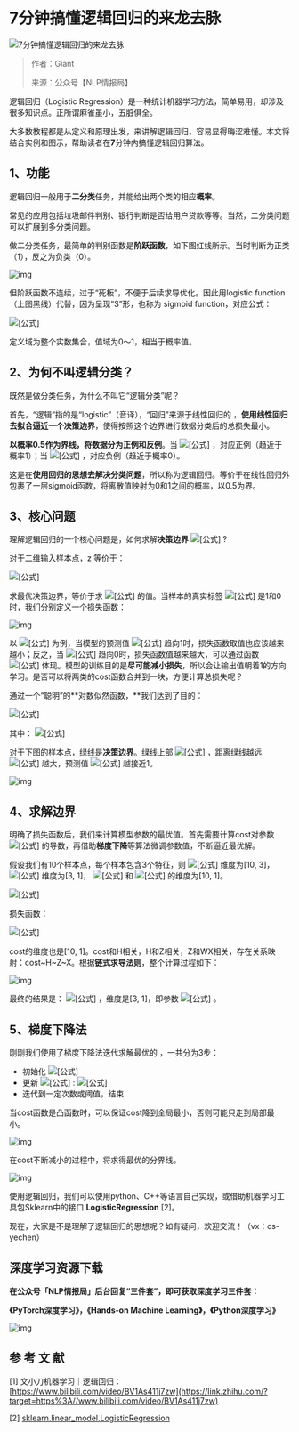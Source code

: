 # 7分钟搞懂逻辑回归的来龙去脉

![7分钟搞懂逻辑回归的来龙去脉](https://pic3.zhimg.com/v2-bc7f88302e042231963590b8462bbb28_1440w.jpg?source=172ae18b)

> 作者：Giant
>
> 来源：公众号【NLP情报局】

逻辑回归（Logistic Regression）是一种统计机器学习方法，简单易用，却涉及很多知识点。正所谓麻雀虽小，五脏俱全。

大多数教程都是从定义和原理出发，来讲解逻辑回归，容易显得晦涩难懂。本文将结合实例和图示，帮助读者在**7**分钟内搞懂逻辑回归算法。

## **1、功能**

逻辑回归一般用于**二分类**任务，并能给出两个类的相应**概率**。

常见的应用包括垃圾邮件判别、银行判断是否给用户贷款等等。当然，二分类问题可以扩展到多分类问题。

做二分类任务，最简单的判别函数是**阶跃函数**，如下图红线所示。当时判断为正类（1），反之为负类（0）。

![img](https://pic4.zhimg.com/80/v2-ce5a79043f4f9b0ce220dff98bf934c3_720w.jpg)

但阶跃函数不连续，过于“死板”，不便于后续求导优化。因此用logistic function（上图黑线）代替，因为呈现“S”形，也称为 sigmoid function，对应公式：

![[公式]](https://www.zhihu.com/equation?tex=y%3D%5Cfrac%7B1%7D%7B1%2Be%5E%7B-z%7D%7D)

定义域为整个实数集合，值域为0～1，相当于概率值。

## **2、为何不叫逻辑分类？**

既然是做分类任务，为什么不叫它“逻辑分类”呢？

首先，“逻辑”指的是“logistic”（音译），“回归”来源于线性回归的 ，**使用线性回归去拟合逼近一个决策边界**，使得按照这个边界进行数据分类后的总损失最小。

**以概率0.5作为界线，将数据分为正例和反例**。当 ![[公式]](https://www.zhihu.com/equation?tex=z%3E0) ，对应正例（趋近于概率1）；当 ![[公式]](https://www.zhihu.com/equation?tex=z%3C0) ，对应负例（趋近于概率0）。

这是在**使用回归的思想去解决分类问题**，所以称为逻辑回归。等价于在线性回归外包裹了一层sigmoid函数，将离散值映射为0和1之间的概率，以0.5为界。

## **3、核心问题**

理解逻辑回归的一个核心问题是，如何求解**决策边界** ![[公式]](https://www.zhihu.com/equation?tex=z%3DXW) ?

对于二维输入样本点，z 等价于：

![[公式]](https://www.zhihu.com/equation?tex=z%3DXW%3Dw_%7B0%7D%2Bw_%7B1%7Dx_%7B1%7D%2Bw_%7B2%7Dx_%7B2%7D)

求最优决策边界，等价于求 ![[公式]](https://www.zhihu.com/equation?tex=w_%7B0%7D%2Cw_%7B1%7D%2Cw_%7B2%7D) 的值。当样本的真实标签 ![[公式]](https://www.zhihu.com/equation?tex=y%5E%7B%2A%7D) 是1和0时，我们分别定义一个损失函数：

![img](https://pic3.zhimg.com/80/v2-7e90b85e083d4743ac3c2d3e7fae59fa_720w.jpg)

以 ![[公式]](https://www.zhihu.com/equation?tex=y%5E%7B%2A%7D%3D1) 为例，当模型的预测值 ![[公式]](https://www.zhihu.com/equation?tex=h) 趋向1时，损失函数取值也应该越来越小；反之，当 ![[公式]](https://www.zhihu.com/equation?tex=h) 趋向0时，损失函数值越来越大，可以通过函数 ![[公式]](https://www.zhihu.com/equation?tex=cost%3D-log%28h%29) 体现。模型的训练目的是**尽可能减小损失**，所以会让输出值朝着1的方向学习。是否可以将两类的cost函数合并到一块，方便计算总损失呢？

通过一个“聪明”的**对数似然函数，**我们达到了目的：

![[公式]](https://www.zhihu.com/equation?tex=cost%3D-y%5E%7B%2A%7Dlog%28h%29-%281-y%5E%7B%2A%7D%29log%281-h%29)

其中： ![[公式]](https://www.zhihu.com/equation?tex=h_%7Bmodel%7D%3D%5Cfrac%7B1%7D%7B1%2Be%5E%7B-z%7D%7D)

对于下图的样本点，绿线是**决策边界**。绿线上部 ![[公式]](https://www.zhihu.com/equation?tex=z%3E0) ，距离绿线越远 ![[公式]](https://www.zhihu.com/equation?tex=z) 越大，预测值 ![[公式]](https://www.zhihu.com/equation?tex=h) 越接近1。

![img](https://pic1.zhimg.com/80/v2-cf49cee05fbb826ac5f288117fb0842c_720w.jpg)

## **4、求解边界**

明确了损失函数后，我们来计算模型参数的最优值。首先需要计算cost对参数 ![[公式]](https://www.zhihu.com/equation?tex=w) 的导数，再借助**梯度下降**等算法微调参数值，不断逼近最优解。

假设我们有10个样本点，每个样本包含3个特征，则 ![[公式]](https://www.zhihu.com/equation?tex=X) 维度为[10, 3]， ![[公式]](https://www.zhihu.com/equation?tex=W) 维度为[3, 1]， ![[公式]](https://www.zhihu.com/equation?tex=Z) 和 ![[公式]](https://www.zhihu.com/equation?tex=H) 的维度为[10, 1]。

![[公式]](https://www.zhihu.com/equation?tex=Z%3DXW%2CH_%7Bmodel%7D%3D%5Cfrac%7B1%7D%7B1%2Be%5E%7B-Z%7D%7D%3D%5Cfrac%7B1%7D%7B1%2Be%5E%7B-XW%7D%7D)

损失函数：

![[公式]](https://www.zhihu.com/equation?tex=cost%3D-Y%5E%7B%2A%7Dlog%28H%29-%281-Y%5E%7B%2A%7D%29log%281-H%29)

cost的维度也是[10, 1]。cost和H相关，H和Z相关，Z和WX相关，存在关系映射：cost~H~Z~X。根据**链式求导法则**，整个计算过程如下：

![img](https://pic1.zhimg.com/80/v2-5637920f9d4f03adac4f2d8e09044e44_720w.jpg)

最终的结果是： ![[公式]](https://www.zhihu.com/equation?tex=%5Cfrac%7Bd_%7Bcost%7D%7D%7Bd_%7BW%7D%7D%3DX%5E%7BT%7D%28H-Y%5E%7B%2A%7D%29) ，维度是[3, 1]，即参数 ![[公式]](https://www.zhihu.com/equation?tex=w_%7B1%7D%2Cw_%7B2%7D%2Cw_%7B3%7D) 。

## **5、梯度下降法**

刚刚我们使用了梯度下降法迭代求解最优的 ，一共分为3步：

- 初始化 ![[公式]](https://www.zhihu.com/equation?tex=W)
- 更新 ![[公式]](https://www.zhihu.com/equation?tex=W) : ![[公式]](https://www.zhihu.com/equation?tex=W-%3D%5Calpha%2A%5Cfrac%7Bd_%7Bcost%7D%7D%7Bd_%7BW%7D%7D)
- 迭代到一定次数或阈值，结束

当cost函数是凸函数时，可以保证cost降到全局最小，否则可能只走到局部最小。

![img](https://pic2.zhimg.com/80/v2-36b1ecb62e14d68d1b6d19e197a2c7f9_720w.jpg)

在cost不断减小的过程中，将求得最优的分界线。

![img](https://pic3.zhimg.com/80/v2-c070b491402fc3519b06210fe86ea2c6_720w.jpg)

使用逻辑回归，我们可以使用python、C++等语言自己实现，或借助机器学习工具包Sklearn中的接口 **LogisticRegression** [2]。

现在，大家是不是理解了逻辑回归的思想呢？如有疑问，欢迎交流！（vx：cs-yechen）



## **深度学习资源下载**

**在公众号「NLP情报局」后台回复“三件套”，即可获取深度学习三件套：**

**《PyTorch深度学习》，《Hands-on Machine Learning》，《Python深度学习》**

![img](https://mmbiz.qpic.cn/mmbiz_png/V23nFVyYSrAyUicfJ9dDvyqXqjysKXkAlWt1ROwXHmFn0cqcicpY0JVDeibIJwNjPWiaYF3pOzPehyvvHxZa2mFoIg/640?wx_fmt=png)



## 参 考 文 献

[1] 文小刀机器学习｜逻辑回归：[https://www.bilibili.com/video/BV1As411j7zw](https://link.zhihu.com/?target=https%3A//www.bilibili.com/video/BV1As411j7zw)

[2] [sklearn.linear_model.LogisticRegression](https://link.zhihu.com/?target=https%3A//scikit-learn.org/stable/modules/generated/sklearn.linear_model.LogisticRegression.html)

